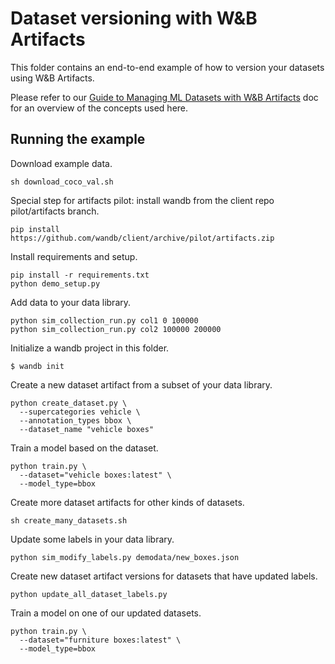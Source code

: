 # Dataset versioning with W&B Artifacts

This folder contains an end-to-end example of how to version your datasets using W&B Artifacts.

Please refer to our [Guide to Managing ML Datasets with W&B Artifacts](https://paper.dropbox.com/doc/Guide-Managing-ML-datasets-with-WB-Artifacts-draft-AmoGgY4qwdu4z2w7xHCMu) doc for an overview of the concepts used here.


## Running the example

Download example data.

```
sh download_coco_val.sh
```

Special step for artifacts pilot: install wandb from the client repo pilot/artifacts branch.

```
pip install https://github.com/wandb/client/archive/pilot/artifacts.zip
```

Install requirements and setup.

```
pip install -r requirements.txt
python demo_setup.py
```

Add data to your data library.

```
python sim_collection_run.py col1 0 100000
python sim_collection_run.py col2 100000 200000
```

Initialize a wandb project in this folder.

```
$ wandb init
```

Create a new dataset artifact from a subset of your data library.

```
python create_dataset.py \
  --supercategories vehicle \
  --annotation_types bbox \
  --dataset_name "vehicle boxes"
```

Train a model based on the dataset.

```
python train.py \
  --dataset="vehicle boxes:latest" \
  --model_type=bbox
```

Create more dataset artifacts for other kinds of datasets.

```
sh create_many_datasets.sh
```

Update some labels in your data library.

```
python sim_modify_labels.py demodata/new_boxes.json
```

Create new dataset artifact versions for datasets that have updated labels.

```
python update_all_dataset_labels.py
```

Train a model on one of our updated datasets.

```
python train.py \
  --dataset="furniture boxes:latest" \
  --model_type=bbox
```
